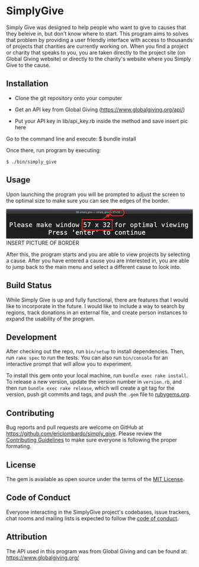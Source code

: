 # SimplyGive

Simply Give was designed to help people who want to give to causes that they beleive in,
but don't know where to start. This program aims to solves that problem by providing a
user friendly interface with access to thousands of projects that charities
are currently working on. When you find a project or charity that speaks to you,
you are taken directly to the project site (on Global Giving website) or directly to the
charity's website where you Simply Give to the cause.

## Installation

* Clone the git repository onto your computer

* Get an API key from Global Giving (https://www.globalgiving.org/api/)

* Put your API key in lib/api_key.rb inside the method and save
insert pic here
    

Go to the command line and execute:
    $ bundle install
    
Once there, run program by executing:

    $ ./bin/simply_give

## Usage

Upon launching the program you will be prompted to adjust the screen to the optimal size to make sure you can see the edges of the border. 

![](lib/images/adjust_size.png) INSERT PICTURE OF BORDER

After this, the program starts and you are able to view projects by selecting a cause. After you have entered a cause you are interested in, you are able to jump back to the main menu and select a different cause to look into.

## Build Status
While Simply Give is up and fully functional, there are features that I would like to incorporate in the future. I would like to include a way to search by regions, track donations in an external file, and create person instances to expand the usability of the program.

## Development

After checking out the repo, run `bin/setup` to install dependencies. Then, run `rake spec` to run the tests. You can also run `bin/console` for an interactive prompt that will allow you to experiment.

To install this gem onto your local machine, run `bundle exec rake install`. To release a new version, update the version number in `version.rb`, and then run `bundle exec rake release`, which will create a git tag for the version, push git commits and tags, and push the `.gem` file to [rubygems.org](https://rubygems.org).

## Contributing

Bug reports and pull requests are welcome on GitHub at https://github.com/ericlombardo/simply_give. 
Please review the [Contributing Guidelines](https://github.com/ericlombardo/simply_give/blob/master/CONTRIBUTING.md) to make sure everyone is following the proper formating.


## License

The gem is available as open source under the terms of the [MIT License](https://opensource.org/licenses/MIT).

## Code of Conduct

Everyone interacting in the SimplyGive project's codebases, issue trackers, chat rooms and mailing lists is expected to follow the [code of conduct](https://github.com/ericlombardo/simply_give/blob/master/CODE_OF_CONDUCT.md).

## Attribution

The API used in this program was from Global Giving and can be found at: https://www.globalgiving.org/

